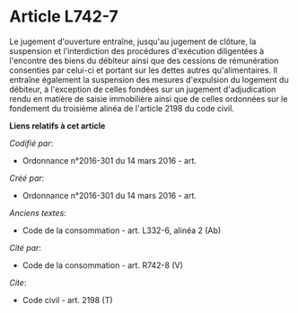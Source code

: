 # Article L742-7

Le jugement d'ouverture entraîne, jusqu'au jugement de clôture, la suspension et l'interdiction des procédures d'exécution
diligentées à l'encontre des biens du débiteur ainsi que des cessions de rémunération consenties par celui-ci et portant sur
les dettes autres qu'alimentaires. Il entraîne également la suspension des mesures d'expulsion du logement du débiteur, à
l'exception de celles fondées sur un jugement d'adjudication rendu en matière de saisie immobilière ainsi que de celles
ordonnées sur le fondement du troisième alinéa de l'article 2198 du code civil.

**Liens relatifs à cet article**

_Codifié par_:

  - Ordonnance n°2016-301 du 14 mars 2016 - art.

_Créé par_:

  - Ordonnance n°2016-301 du 14 mars 2016 - art.

_Anciens textes_:

  - Code de la consommation - art. L332-6, alinéa 2 (Ab)

_Cité par_:

  - Code de la consommation - art. R742-8 (V)

_Cite_:

  - Code civil - art. 2198 (T)
